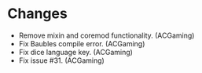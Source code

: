 # Changes
- Remove mixin and coremod functionality. (ACGaming)
- Fix Baubles compile error. (ACGaming)
- Fix dice language key. (ACGaming)
- Fix issue #31. (ACGaming)